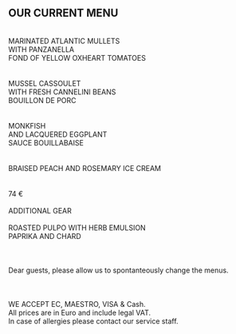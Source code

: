 ## OUR CURRENT MENU
<br/>
MARINATED ATLANTIC MULLETS<br>
WITH PANZANELLA <br>
FOND OF YELLOW OXHEART TOMATOES <br>
<br>
<br>
MUSSEL CASSOULET<br>
WITH FRESH CANNELINI BEANS <br>
BOUILLON DE PORC<br>
<br>
<br>
MONKFISH<br>
AND LACQUERED EGGPLANT <br>
SAUCE BOUILLABAISE <br>
<br>
<br>
BRAISED PEACH AND ROSEMARY ICE CREAM <br>
<br>
<br>
74 €
<br>
<br>
ADDITIONAL GEAR <br>
<br>
ROASTED PULPO WITH HERB EMULSION <br>
PAPRIKA AND CHARD <br>
<br/>
 <br/>
<br/>
Dear guests, please allow us to spontanteously change the menus.<br/>
<br/>
 <br/>
<br/>
WE ACCEPT EC, MAESTRO, VISA & Cash.<br/>
All prices are in Euro and include legal VAT.<br/>
In case of allergies please contact our service staff.<br/>
